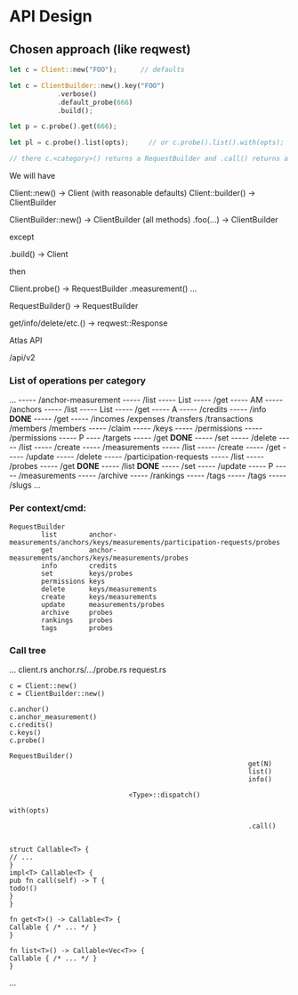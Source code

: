 # API Design

## Chosen approach (like reqwest)

```rs
let c = Client::new("FOO");      // defaults

let c = ClientBuilder::new().key("FOO")
            .verbose()
            .default_probe(666)
            .build();

let p = c.probe().get(666);

let pl = c.probe().list(opts);     // or c.probe().list().with(opts);

// there c.<category>() returns a RequestBuilder and .call() returns a Response.
```

We will have

Client::new() -> Client (with reasonable defaults)
Client::builder() -> ClientBuilder

ClientBuilder::new() -> ClientBuilder
(all methods)
.foo(...) -> ClientBuilder

except

.build() -> Client

then

Client.probe()      -> RequestBuilder
      .measurement()
...

RequestBuilder() -> RequestBuilder

get/info/delete/etc.() -> reqwest::Response

Atlas API

/api/v2

### List of operations per category

...
----- /anchor-measurement ----- /list ----- List<AM>
----- /get ----- AM
----- /anchors ----- /list ----- List<A>
----- /get ----- A
----- /credits ----- /info                                             **DONE**
----- /get ----- /incomes
/expenses
/transfers
/transactions
/members
/members ----- /claim
----- /keys ----- /permissions
----- /permissions ----- P ---- /targets
----- /get                                              **DONE**
----- /set
----- /delete
----- /list
----- /create
----- /measurements ----- /list
----- /create
----- /get
----- /update
----- /delete
----- /participation-requests ----- /list
----- /probes ----- /get                                              **DONE**
----- /list                                             **DONE**
----- /set
----- /update
----- P ----- /measurements
----- /archive
----- /rankings
----- /tags
----- /tags ----- /slugs
...

### Per context/cmd:

    RequestBuilder
            list        anchor-measurements/anchors/keys/measurements/participation-requests/probes
            get         anchor-measurements/anchors/keys/measurements/probes
            info        credits
            set         keys/probes
            permissions keys
            delete      keys/measurements            
            create      keys/measurements
            update      measurements/probes
            archive     probes
            rankings    probes
            tags        probes

### Call tree

...
client.rs anchor.rs/.../probe.rs request.rs

    c = Client::new()
    c = ClientBuilder::new()

    c.anchor()
    c.anchor_measurement()
    c.credits()
    c.keys()
    c.probe()
                                                                RequestBuilder()
                                                                get(N)
                                                                list()
                                                                info()

                                  <Type>::dispatch()
                                                                 with(opts)

                                                                .call()


    struct Callable<T> {
    // ...
    }
    impl<T> Callable<T> {
    pub fn call(self) -> T {
    todo!()
    }
    }
    
    fn get<T>() -> Callable<T> {
    Callable { /* ... */ }
    }
    
    fn list<T>() -> Callable<Vec<T>> {
    Callable { /* ... */ }
    }

...

    